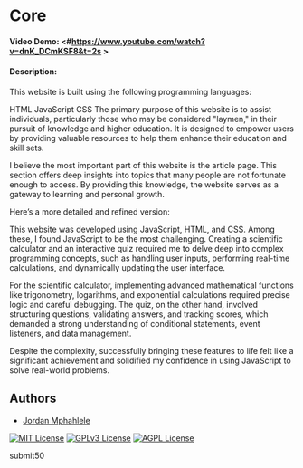 # Core
#### Video Demo:  <#https://www.youtube.com/watch?v=dnK_DCmKSF8&t=2s >
#### Description:



This website is built using the following programming languages:

HTML
JavaScript
CSS
The primary purpose of this website is to assist individuals, particularly those who may be considered "laymen," in their pursuit of knowledge and higher education. It is designed to empower users by providing valuable resources to help them enhance their education and skill sets.

I believe the most important part of this website is the article page. This section offers deep insights into topics that many people are not fortunate enough to access. By providing this knowledge, the website serves as a gateway to learning and personal growth.


Here’s a more detailed and refined version:

This website was developed using JavaScript, HTML, and CSS. Among these, I found JavaScript to be the most challenging. Creating a scientific calculator and an interactive quiz required me to delve deep into complex programming concepts, such as handling user inputs, performing real-time calculations, and dynamically updating the user interface.

For the scientific calculator, implementing advanced mathematical functions like trigonometry, logarithms, and exponential calculations required precise logic and careful debugging. The quiz, on the other hand, involved structuring questions, validating answers, and tracking scores, which demanded a strong understanding of conditional statements, event listeners, and data management.

Despite the complexity, successfully bringing these features to life felt like a significant achievement and solidified my confidence in using JavaScript to solve real-world problems.



## Authors

- [Jordan Mphahlele](https://www.github.com/Jordan442-Coder)





[![MIT License](https://img.shields.io/badge/License-MIT-green.svg)](https://choosealicense.com/licenses/mit/)
[![GPLv3 License](https://img.shields.io/badge/License-GPL%20v3-yellow.svg)](https://opensource.org/licenses/)
[![AGPL License](https://img.shields.io/badge/license-AGPL-blue.svg)](http://www.gnu.org/licenses/agpl-3.0)

submit50
